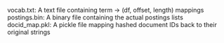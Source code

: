 vocab.txt: A text file containing term -> (df, offset, length) mappings
postings.bin: A binary file containing the actual postings lists
docid_map.pkl: A pickle file mapping hashed document IDs back to their original strings
